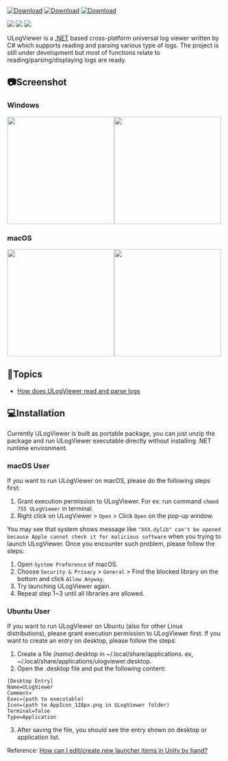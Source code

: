 [![Download](https://img.shields.io/github/v/release/carina-studio/ULogViewer?include_prereleases&style=for-the-badge&color=blue&logo=Windows&label=Windows)](https://github.com/carina-studio/ULogViewer/releases/download/0.15.0.807/ULogViewer-0.15.0.807-win-x64.zip)
[![Download](https://img.shields.io/github/v/release/carina-studio/ULogViewer?include_prereleases&style=for-the-badge&color=blueviolet&logo=Apple&label=macOS)](https://github.com/carina-studio/ULogViewer/releases/download/0.15.0.807/ULogViewer-0.15.0.807-osx-x64.zip)
[![Download](https://img.shields.io/github/v/release/carina-studio/ULogViewer?include_prereleases&style=for-the-badge&color=orange&logo=Linux&logoColor=ffffff&label=Linux)](https://github.com/carina-studio/ULogViewer/releases/download/0.15.0.807/ULogViewer-0.15.0.807-linux-x64.zip)

[![](https://img.shields.io/github/release-date-pre/carina-studio/ULogViewer?style=flat-square)](https://github.com/carina-studio/ULogViewer/releases/tag/0.15.0.807)
[![](https://img.shields.io/github/last-commit/carina-studio/ULogViewer?style=flat-square)](https://github.com/carina-studio/ULogViewer/commits/master)
[![](https://img.shields.io/github/license/carina-studio/ULogViewer?style=flat-square)](https://github.com/carina-studio/ULogViewer/blob/master/LICENSE)

ULogViewer is a [.NET](https://dotnet.microsoft.com/) based cross-platform universal log viewer written by C# which supports reading and parsing various type of logs.
The project is still under development but most of functions relate to reading/parsing/displaying logs are ready.

## 📷Screenshot
### Windows
<img src="https://carina-studio.github.io/ULogViewer/Screenshots/Screenshot_Windows_Dark_Thumb.png" width="250"/><img src="https://carina-studio.github.io/ULogViewer/Screenshots/Screenshot_Windows_Light_Thumb.png" width="250"/>

### macOS
<img src="https://carina-studio.github.io/ULogViewer/Screenshots/Screenshot_OSX_Dark_Thumb.png" width="250"/><img src="https://carina-studio.github.io/ULogViewer/Screenshots/Screenshot_OSX_Light_Thumb.png" width="250"/>

## 📔Topics
- [How does ULogViewer read and parse logs](logs_reading_flow.md)

## 💻Installation
Currently ULogViewer is built as portable package, you can just unzip the package and run ULogViewer executable directly without installing .NET runtime environment.

### macOS User
If you want to run ULogViewer on macOS, please do the following steps first:
1. Grant execution permission to ULogViewer. For ex: run command ```chmod 755 ULogViewer``` in terminal.
2. Right click on ULogViewer > ```Open``` > Click ```Open``` on the pop-up window.

You may see that system shows message like ```"XXX.dylib" can't be opened because Apple cannot check it for malicious software``` when you trying to launch ULogViewer. Once you encounter such problem, please follow the steps:
1. Open ```System Preference``` of macOS.
2. Choose ```Security & Privacy``` > ```General``` > Find the blocked library on the bottom and click ```Allow Anyway```.
3. Try launching ULogViewer again.
4. Repeat step 1~3 until all libraries are allowed. 

### Ubuntu User
If you want to run ULogViewer on Ubuntu (also for other Linux distributions), please grant execution permission to ULogViewer first. If you want to create an entry on desktop, please follow the steps:
1. Create a file *(name)*.desktop in ~/.local/share/applications. ex, ~/.local/share/applications/ulogviewer.desktop.
2. Open the .desktop file and put the following content:

```
[Desktop Entry]  
Name=ULogViewer  
Comment=  
Exec=(path to executable)
Icon=(path to AppIcon_128px.png in ULogViewer folder)
Terminal=false  
Type=Application
```

3. After saving the file, you should see the entry shown on desktop or application list.

Reference: [How can I edit/create new launcher items in Unity by hand?
](https://askubuntu.com/questions/13758/how-can-i-edit-create-new-launcher-items-in-unity-by-hand)
